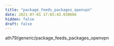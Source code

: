 ```yaml
---
title: "package_feeds_packages_openvpn"
date: 2021-07-01 17:03:43.030666
hidden: false
draft: false
---
```


ath79/generic/package_feeds_packages_openvpn

